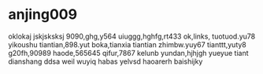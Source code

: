 # anjing009
oklokaj
jskjsksksj
9090,ghg,y564
uiuggg,hghfg,rt433
ok,links,
tuotuod.yu78
yikoushu
tiantian,898.yut
boka,tianxia
tiantian
zhimbw.yuy67
tianttt,yuty8
g20fh,90989
haode,565645
qifur,7867
kelunb
yundan,hjhjgh
yueyue
tiant
dianshang
ddsa
weil
wuyiq
habas
yelvsd
haoarerh
baishijky
